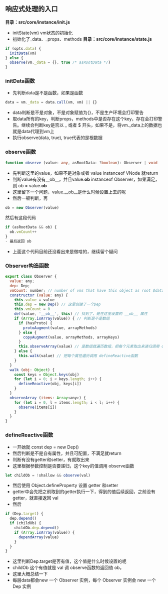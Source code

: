## 响应式处理的入口
**目录：src/core/instance/init.js**
- initState(vm) vm状态的初始化
- 初始化了_data、_props、methods
**目录：src/core/instance/state.js**
```javascript
if (opts.data) {
  initData(vm)
} else {
  observe(vm._data = {}, true /* asRootData */)
}
```
### initData函数
- 先判断data是不是函数，如果是函数
```javascript
data = vm._data = data.call(vm, vm) || {}
```
- data判断是不是对象，不是对象赋值为{}，不是生产环境会打印警告
- 取data所有的key，判断props，methods中是否存在这个key，存在会打印警告。继续会判断key是否以 _ 或者 $ 开头，如果不是，将vm._data上的数据也就是data代理到vm上
- 执行observe(data, true), true代表的是根数据
### observe函数
```typescript
function observe (value: any, asRootData: ?boolean): Observer | void
```
- 先判断这里的value，如果不是对象或者 value instanceof VNode 就return
- 判断value有没有__ob__，并且value.__ob__ instanceof Observer，如果满足，则 ob = value.__ob__
- 这里留下一个问题，value.__ob__是什么时候设置上去的呢
- 然后一顿判断，再 
```javascript
ob = new Observer(value)
```
然后有这段代码
```javascript
if (asRootData && ob) {
  ob.vmCount++
}
- 最后返回 ob
```
- 上面这个代码目前还没看出来是做啥的，继续留个疑问
### Observer构造函数
```javascript
export class Observer {
  value: any;
  dep: Dep;
  vmCount: number; // number of vms that have this object as root $data
  constructor (value: any) {
    this.value = value
    this.dep = new Dep() // 这里创建了一个Dep
    this.vmCount = 0
    def(value, '__ob__', this) // 找到了，是在这里设置的 __ob__ 属性
    if (Array.isArray(value)) { // 判断是不是数组
      if (hasProto) {
        protoAugment(value, arrayMethods)
      } else {
        copyAugment(value, arrayMethods, arrayKeys)
      }
      this.observeArray(value) // 是数组就遍历数组，把每个元素取出来递归调用 observe函数
    } else {
      this.walk(value) // 把每个属性遍历调用 defineReactive函数
    }
  }
  walk (obj: Object) {
    const keys = Object.keys(obj)
    for (let i = 0; i < keys.length; i++) {
      defineReactive(obj, keys[i])
    }
  }
  observeArray (items: Array<any>) {
    for (let i = 0, l = items.length; i < l; i++) {
      observe(items[i])
    }
  }
}
```
### defineReactive函数
- 一开始就 const dep = new Dep()
- 然后判断是不是自有属性，并且可配置，不满足就return
- 判断有没有getter和setter，有就取出来
- 这里根据参数控制是否要递归，这个key的值调用 observe函数
```javascript
let childOb = !shallow && observe(val)
```
- 然后使用 Object.defineProperty 设置 getter 和setter
- getter中会先把之前取到的getter执行一下，得到的值后续返回，之前没有getter，就直接返回 val
- 然后
```javascript
if (Dep.target) {
  dep.depend()
  if (childOb) {
    childOb.dep.depend()
    if (Array.isArray(value)) {
      dependArray(value)
    }
  }
}
```
- 这里判断Dep.target是否有值，这个值是什么时候设置的呢
- childOb 这个有值就是 val 调 observe函数的返回值 ob，
- 这里大概总结一下
- 每层data都会new 一个 Observer 实例，每个 Observer 实例会 new 一个 Dep 实例